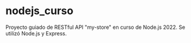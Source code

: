 # nodejs_curso

Proyecto guiado de RESTful API "my-store" en curso de Node.js 2022. Se utilizó Node.js y Express.
